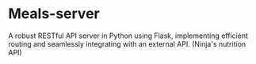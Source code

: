 # Meals-server
A robust RESTful API server in Python using Flask, implementing efficient routing and seamlessly integrating with an external API. (Ninja's nutrition API)
